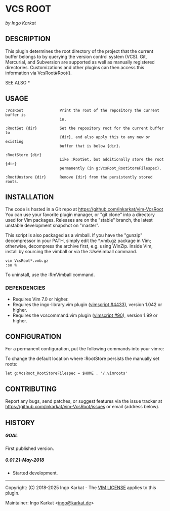 VCS ROOT
===============================================================================
_by Ingo Karkat_

DESCRIPTION
------------------------------------------------------------------------------

This plugin determines the root directory of the project that the current
buffer belongs to by querying the version control system (VCS). Git,
Mercurial, and Subversion are supported as well as manually registered
directories. Customizations and other plugins can then access this information
via VcsRoot#Root().

SEE ALSO                                                                     \*

USAGE
------------------------------------------------------------------------------

    :VcsRoot                Print the root of the repository the current buffer is
                            in.

    :RootSet {dir}          Set the repository root for the current buffer to
                            {dir}, and also apply this to any new or existing
                            buffer that is below {dir}.

    :RootStore {dir}
                            Like :RootSet, but additionally store the root {dir}
                            permanently (in g:VcsRoot_RootStoreFilespec).

    :RootUnstore {dir}      Remove {dir} from the persistently stored roots.

INSTALLATION
------------------------------------------------------------------------------

The code is hosted in a Git repo at https://github.com/inkarkat/vim-VcsRoot
You can use your favorite plugin manager, or "git clone" into a directory used
for Vim packages. Releases are on the "stable" branch, the latest unstable
development snapshot on "master".

This script is also packaged as a vimball. If you have the "gunzip"
decompressor in your PATH, simply edit the \*.vmb.gz package in Vim; otherwise,
decompress the archive first, e.g. using WinZip. Inside Vim, install by
sourcing the vimball or via the :UseVimball command.

    vim VcsRoot*.vmb.gz
    :so %

To uninstall, use the :RmVimball command.

### DEPENDENCIES

- Requires Vim 7.0 or higher.
- Requires the ingo-library.vim plugin ([vimscript #4433](http://www.vim.org/scripts/script.php?script_id=4433)), version 1.042 or
  higher.
- Requires the vcscommand.vim plugin ([vimscript #90](http://www.vim.org/scripts/script.php?script_id=90)), version 1.99 or
  higher.

CONFIGURATION
------------------------------------------------------------------------------

For a permanent configuration, put the following commands into your vimrc:

To change the default location where :RootStore persists the manually set
roots:

    let g:VcsRoot_RootStoreFilespec = $HOME . '/.vimroots'

CONTRIBUTING
------------------------------------------------------------------------------

Report any bugs, send patches, or suggest features via the issue tracker at
https://github.com/inkarkat/vim-VcsRoot/issues or email (address below).

HISTORY
------------------------------------------------------------------------------

##### GOAL
First published version.

##### 0.01    21-May-2018
- Started development.

------------------------------------------------------------------------------
Copyright: (C) 2018-2025 Ingo Karkat -
The [VIM LICENSE](http://vimdoc.sourceforge.net/htmldoc/uganda.html#license) applies to this plugin.

Maintainer:     Ingo Karkat &lt;ingo@karkat.de&gt;
